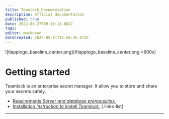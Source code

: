 ```yaml
---
title: Teamlock Documentation
description: Official documentation
published: true
date: 2022-08-27T09:19:13.861Z
tags: 
editor: markdown
dateCreated: 2022-05-11T11:54:35.873Z
---
```


![tlapplogo_baseline_center.png](/tlapplogo_baseline_center.png =600x)

# Getting started
Teamlock is an enterprise secret manager. It allow you to store and share your secrets safely.

- [Requirements *Server and database prerequisites.*](/install/requirements)
- [Installation *Instruction to install Teamlock.*](/install/installation)
{.links-list}

---
